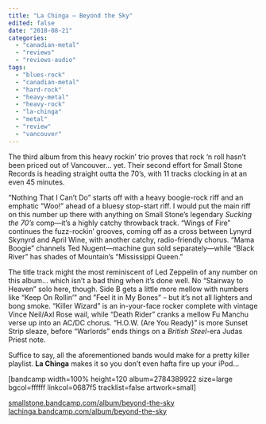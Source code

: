 ```yaml
---
title: "La Chinga – Beyond the Sky"
edited: false
date: "2018-08-21"
categories:
  - "canadian-metal"
  - "reviews"
  - "reviews-audio"
tags:
  - "blues-rock"
  - "canadian-metal"
  - "hard-rock"
  - "heavy-metal"
  - "heavy-rock"
  - "la-chinga"
  - "metal"
  - "review"
  - "vancouver"
---
```


The third album from this heavy rockin’ trio proves that rock ‘n roll hasn’t been priced out of Vancouver… yet. Their second effort for Small Stone Records is heading straight outta the 70’s, with 11 tracks clocking in at an even 45 minutes.

“Nothing That I Can’t Do” starts off with a heavy boogie-rock riff and an emphatic “Woo!” ahead of a bluesy stop-start riff. I would put the main riff on this number up there with anything on Small Stone’s legendary _Sucking the 70’s_ comp—it’s a highly catchy throwback track. “Wings of Fire” continues the fuzz-rockin’ grooves, coming off as a cross between Lynyrd Skynyrd and April Wine, with another catchy, radio-friendly chorus. “Mama Boogie” channels Ted Nugent—machine gun sold separately—while “Black River” has shades of Mountain’s “Mississippi Queen.”

The title track might the most reminiscent of Led Zeppelin of any number on this album… which isn’t a bad thing when it’s done well. No “Stairway to Heaven” solo here, though. Side B gets a little more mellow with numbers like “Keep On Rollin’” and ”Feel it in My Bones” – but it’s not all lighters and bong smoke. “Killer Wizard” is an in-your-face rocker complete with vintage Vince Neil/Axl Rose wail, while “Death Rider” cranks a mellow Fu Manchu verse up into an AC/DC chorus. “H.O.W. (Are You Ready)” is more Sunset Strip sleaze, before “Warlords” ends things on a _British Steel_\-era Judas Priest note.

Suffice to say, all the aforementioned bands would make for a pretty killer playlist. **La Chinga** makes it so you don’t even hafta fire up your iPod…

\[bandcamp width=100% height=120 album=2784389922 size=large bgcol=ffffff linkcol=0687f5 tracklist=false artwork=small\]

[smallstone.bandcamp.com/album/beyond-the-sky](https://smallstone.bandcamp.com/album/beyond-the-sky) [lachinga.bandcamp.com/album/beyond-the-sky](https://lachinga.bandcamp.com/album/beyond-the-sky)
